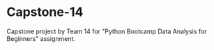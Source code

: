 # Capstone-14
Capstone project by Team 14 for "Python Bootcamp Data Analysis for Beginners" assignment. 
